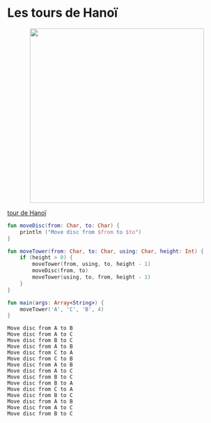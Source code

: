 # Les tours de Hanoï

<center>
<img src="../images/Tower_of_Hanoi_4.gif" width="400">
</center>  

[tour de Hanoï](https://fr.wikipedia.org/wiki/Tours_de_Hano%C3%AF)

``` kotlin
fun moveDisc(from: Char, to: Char) {
    println ("Move disc from $from to $to")
}

fun moveTower(from: Char, to: Char, using: Char, height: Int) {
    if (height > 0) {
        moveTower(from, using, to, height - 1)
        moveDisc(from, to)
        moveTower(using, to, from, height - 1)
    }
}

fun main(args: Array<String>) {
	moveTower('A', 'C', 'B', 4)
}
```

```
Move disc from A to B
Move disc from A to C
Move disc from B to C
Move disc from A to B
Move disc from C to A
Move disc from C to B
Move disc from A to B
Move disc from A to C
Move disc from B to C
Move disc from B to A
Move disc from C to A
Move disc from B to C
Move disc from A to B
Move disc from A to C
Move disc from B to C
```
